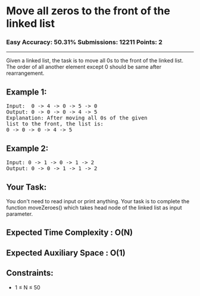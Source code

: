 # Move all zeros to the front of the linked list

### Easy Accuracy: 50.31% Submissions: 12211 Points: 2

---

Given a linked list, the task is to move all 0s to the front of the linked list. The order of all another element except 0 should be same after rearrangement.

## Example 1:

<pre>
Input:  0 -> 4 -> 0 -> 5 -> 0
Output: 0 -> 0 -> 0 -> 4 -> 5
Explanation: After moving all 0s of the given
list to the front, the list is:
0 -> 0 -> 0 -> 4 -> 5
</pre>

## Example 2:

<pre>
Input: 0 -> 1 -> 0 -> 1 -> 2
Output: 0 -> 0 -> 1 -> 1 -> 2
</pre>

## Your Task:

You don't need to read input or print anything. Your task is to complete the function moveZeroes() which takes head node of the linked list as input parameter.

## Expected Time Complexity : O(N)

## Expected Auxiliary Space : O(1)

## Constraints:

- 1 ≤ N ≤ 50
